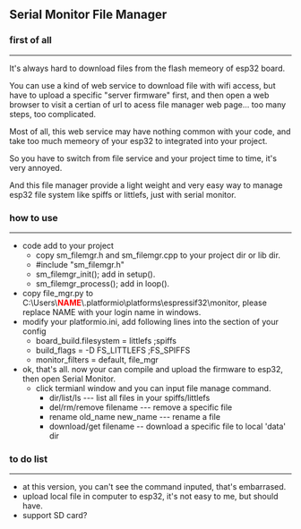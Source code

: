 ## Serial Monitor File Manager
### first of all 
---
It's always hard to download files from the flash memeory of esp32 board.

You can use a kind of web service to download file with wifi access, but have to upload a specific "server firmware" first, and then open a web browser to visit a certian of url to acess file manager web page... too many steps, too complicated.

Most of all, this web service may have nothing common with your code, and take too much memeory of your esp32 to integrated into your project.

So you have to switch from file service and your project time to time, it's very annoyed.

And this file manager provide a light weight and very easy way to manage esp32 file system like spiffs or littlefs, just with serial monitor.

### how to use
---
* code add to your project
  - copy sm_filemgr.h and sm_filemgr.cpp to your project dir or lib dir.
  - #include "sm_filemgr.h"
  - sm_filemgr_init(); add in setup(). 
  - sm_filemgr_process(); add in loop().
* copy file_mgr.py to C:\Users\\<font color=red>**NAME**</font>\\\.platformio\platforms\espressif32\monitor,  please replace NAME with your login name in windows.
* modify your platformio.ini, add following lines into the section of your config
  - board_build.filesystem = littlefs ;spiffs
  - build_flags = -D FS_LITTLEFS ;FS_SPIFFS
  - monitor_filters = default, file_mgr
* ok, that's all. now your can compile and upload the firmware to esp32, then open Serial Monitor.
  * click termianl window and you can input file manage command.
      * dir/list/ls --- list all files in your spiffs/littlefs
      * del/rm/remove filename --- remove a specific file
      * rename old_name new_name --- rename a file
      * download/get filename -- download a specific file to local 'data' dir

### to do list
---
* at this version, you can't see the command inputed, that's embarrased.
* upload local file in computer to esp32, it's not easy to me, but should have.
* support SD card?
  


